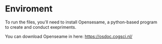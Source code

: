 # Enviroment
To run the files, you'll need to install Opensesame, a python-based program to create and conduct exepriments.

You can download Openseame in here: https://osdoc.cogsci.nl/
